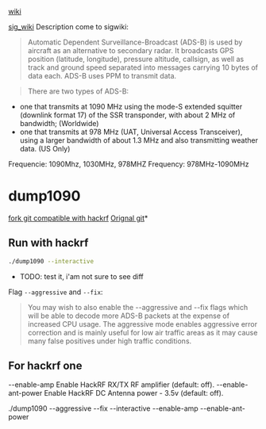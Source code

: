 [wiki](https://en.wikipedia.org/wiki/Automatic_Dependent_Surveillance%E2%80%93Broadcast)

[sig_wiki](https://www.sigidwiki.com/wiki/ADS-B)
Description come to sigwiki:
> Automatic Dependent Surveillance-Broadcast (ADS-B) is used by aircraft as an alternative to secondary radar. It broadcasts GPS position (latitude, longitude), pressure altitude, callsign, as well as track and ground speed separated into messages carrying 10 bytes of data each. ADS-B uses PPM to transmit data.

> There are two types of ADS-B:
 - one that transmits at 1090 MHz using the mode-S extended squitter (downlink format 17) of the SSR transponder, with about 2 MHz of bandwidth; (Worldwide)
 - one that transmits at 978 MHz (UAT, Universal Access Transceiver), using a larger bandwidth of about 1.3 MHz and also transmitting weather data. (US Only)



Frequencie: 1090Mhz, 1030MHz, 978MHZ
Frequency: 978MHz-1090MHz

# dump1090
[fork git compatible with hackrf](https://github.com/esuldin/dump1090)
[Orignal git](https://github.com/MalcolmRobb/dump1090)*

## Run with hackrf
```bash
./dump1090 --interactive
```
+ TODO: test it, i'am not sure to see diff

Flag `--aggressive` and `--fix`:
> You may wish to also enable the --aggressive and --fix flags which will be able to decode more ADS-B packets at the expense of increased CPU usage. The aggressive mode enables aggressive error correction and is mainly useful for low air traffic areas as it may cause many false positives under high traffic conditions. 

## For hackrf one
--enable-amp             Enable HackRF RX/TX RF amplifier (default: off).
--enable-ant-power       Enable HackRF DC Antenna power - 3.5v (default: off).

./dump1090 --aggressive --fix --interactive --enable-amp --enable-ant-power